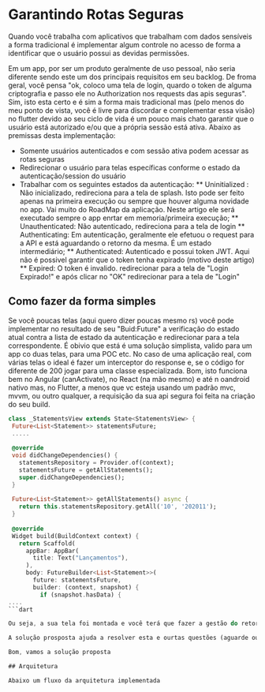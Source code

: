 # Garantindo Rotas Seguras

Quando você trabalha com aplicativos que trabalham com dados sensíveis a forma tradicional é implementar algum controle no acesso de forma a identificar que o usuário possui as devidas permissões.

Em um app, por ser um produto geralmente de uso pessoal, não seria diferente sendo este um dos principais requisitos em seu backlog. De froma geral, você pensa "ok, coloco uma tela de login, quardo o token de alguma criptografia e passo ele no Authorization nos requests das apis seguras". Sim, isto esta certo e é sim a forma mais tradicional mas (pelo menos do meu ponto de vista, você é livre para discordar e complementar essa visão) no flutter devido ao seu ciclo de vida é um pouco mais chato garantir que o usuário está autorizado e/ou que a própria sessão está ativa. Abaixo as premissas desta implementação:

* Somente usuários autenticados e com sessão ativa podem acessar as rotas seguras
* Redirecionar o usuário para telas específicas conforme o estado da autenticação/session do usuário
* Trabalhar com os seguintes estados da autenticação:
** Uninitialized : Não inicializado, redireciona para a tela de splash. Isto pode ser feito apenas na primeira execução ou sempre que houver alguma novidade no app. Vai muito do RoadMap da aplicação. Neste artigo ele será executado sempre o app enrtar em memoria/primeira execução;
** Unauthenticated: Não autenticado, redireciona para a tela de login
** Authenticating: Em autenticação, geralmente ele efetuou o request para a API e está aguardando o retorno da mesma. É um estado intermediário;
** Authenticated: Autenticado e possui token JWT. Aqui não é possivel garantir que o token tenha expirado (motivo deste artigo)
** Expired: O token é invalido. redirecionar para a tela de "Login Expirado!" e após clicar no "OK" redirecionar para a tela de "Login"

## Como fazer da forma simples

Se você poucas telas (aqui quero dizer poucas mesmo rs) você pode implementar no resultado de seu "Buid:Future<T>" a verificação do estado atual contra a lista de estado da autenticação e redirecionar para a tela correspondente. É obivio que está é uma solução simplista, valido para um app co duas telas, para uma POC etc. No caso de uma aplicação real, com várias telas o ideal é fazer um interceptor do response e, se o código for diferente de 200 jogar para uma classe especializada. Bom, isto funciona bem no Angular (canActivate), no React (na mão mesmo) e até n oandroid nativo mas, no Flutter, a menos que vc esteja usando um padrão mvc, mvvm, ou outro qualquer, a requisição da sua api segura foi feita na criação do seu build.
  
 ```dart
 class _StatementsView extends State<StatementsView> {
  Future<List<Statement>> statementsFuture;
  .....
  
  @override
  void didChangeDependencies() {
    statementsRepository = Provider.of(context);
    statementsFuture = getAllStatements();
    super.didChangeDependencies();
  }
  
  Future<List<Statement>> getAllStatements() async {
    return this.statementsRepository.getAll('10', '202011');
  }
  
  @override
  Widget build(BuildContext context) {
    return Scaffold(
      appBar: AppBar(
        title: Text("Lançamentos"),
      ),
      body: FutureBuilder<List<Statement>>(
        future: statementsFuture,
        builder: (context, snapshot) {
          if (snapshot.hasData) {
....
 ```dart

Ou seja, a sua tela foi montada e você terá que fazer a gestão do retorno com a tela em exibição e, pior, para cada tela do seu app. 

A solução prosposta ajuda a resolver esta e ourtas questões (aguarde outros artigos rs) de uma forma elegante, relativemnte simples, e com implementação em apenas um lugar. Claro, você pode usar o DIO ou outro objeto como o http_interceptor mas eles resolvem apenas uma parte do problema.

Bom, vamos a solução proposta

## Arquitetura

Abaixo um fluxo da arquitetura implementada

